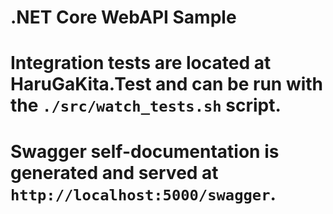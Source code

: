 # .NET Core WebAPI Sample

# Integration tests are located at HaruGaKita.Test and can be run with the `./src/watch_tests.sh` script.
# Swagger self-documentation is generated and served at `http://localhost:5000/swagger`.
